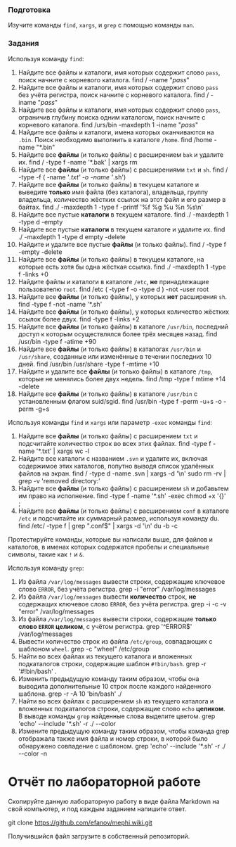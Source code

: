 ### Подготовка

Изучите команды `find`, `xargs`, и `grep` с помощью команды `man`.

### Задания

Используя команду `find`:

1. Найдите все файлы и каталоги, имя которых содержит слово `pass`, поиск начните с корневого каталога.
find / -name "*pass*"
1. Найдите все файлы и каталоги, имя которых содержит слово `pass` без учёта регистра, поиск начните с корневого каталога.
find / -iname "*pass*"
1. Найдите все файлы и каталоги, имя которых содержит слово `pass`, ограничив глубину поиска одним каталогом, поиск начните с корневого каталога.
find /urs/bin -maxdepth 1 -iname "*pass*"
1. Найдите все файлы и каталоги, имена которых оканчиваются на `.bin`. Поиск необходимо выполнить в каталоге `/home`.
find /home -name "*.bin"
1. Найдите все **файлы** (и только файлы) с расширением `bak` и удалите их.
find / -type f -name '*.bak' | xargs rm
1. Найдите все **файлы** (и только файлы) с расширениями `txt` и `sh`.
find / -type -f \( -name '*.txt' -o -name '*.sh'\)
1. Найдите все **файлы** (и только файлы) в текущем каталоге и выведите **только** имя файла (без каталога), владельца, группу владельца, количество жёстких ссылок на этот файл и его размер в байтах.
find ./ -maxdepth 1 -type f -printf '%f %g %u %n %s\n'
1. Найдите все пустые **каталоги** в текущем каталоге.
find ./ -maxdepth 1 -type d -empty
1. Найдите все пустые **каталоги** в текущем каталоге и удалите их.
find ./ -maxdepth 1 -type d empty -delete
1. Найдите и удалите все пустые **файлы** (и только файлы).
find / -type f -empty -delete
1. Найдите все **файлы** (и только файлы) в текущем каталоге, на которые есть хотя бы одна жёсткая ссылка.
find ./ -maxdepth 1 -type f -links +0
1. Найдите файлы и каталоги в каталоге `/etc`, **не** принадлежащие пользователю `root`.
find /etc \( -type f -o -type d \) -not -user root
1. Найдите все **файлы** (и только файлы), у которых **нет** расширения `sh`.
find -type f -not -name '*.sh'
1. Найдите все **файлы** (и только файлы), у которых количество жёстких ссылок более двух.
find -type f -links +2
1. Найдите все **файлы** (и только файлы) в каталоге `/usr/bin`, последний доступ к которым осуществлялся более трёх месяцев назад.
find /usr/bin -type f -atime +90
1. Найдите все **файлы** (и только файлы) в каталогах `/usr/bin` и `/usr/share`, созданные или изменённые в течении последних 10 дней.
find /usr/bin /usr/share -type f -mtime +10
1. Найдите и удалите все **файлы** (и только файлы) в каталоге `/tmp`, которые не менялись более двух недель.
find /tmp -type f mtime +14 -delete
1. Найдите все **файлы** (и только файлы) в каталоге `/usr/bin` с установленным флагом suid/sgid.
find /usr/bin -type f -perm -u+s -o -perm -g+s


Используя команды `find` и `xargs` или параметр `-exec` команды `find`:

1. Найдите все **файлы** (и только файлы) с расширением `txt` и подсчитайте количество строк во всех этих файлах.
find -type f -name '*.txt' | xargs wc -l
1. Найдите все каталоги с названием `.svn` и удалите их, включая содержимое этих каталогов, попутно выводя список удалённых файлов на экран.
find / -type d -name .svn | xargs -d '\n' sudo rm -rv | grep -v 'removed directory:'
1. Найдите все **файлы** (и только файлы) с расширением `sh` и добавьтем им право на исполнение.
find -type f -name '*.sh' -exec chmod +x '{}' \;
1. Найдите все **файлы** (и только файлы) с расширением `conf` в каталоге `/etc` и подсчитайте их суммарный размер, используя команду du.
find /etc/ -type f | grep "\.conf$" | xargs -d '\n' du -b -c


Протестируйте команды, которые вы написали выше, для файлов и каталогов, в именах которых содержатся пробелы и специальные символы, такие как `!` и `&`.


Используя команду `grep`:

1. Из файла `/var/log/messages` вывести строки, содержащие ключевое слово `ERROR`, без учёта регистра.
grep -i "error" /var/log/messages
1. Из файла `/var/log/messages` вывести **количество** строк, **не** содержащих ключевое слово `ERROR`, без учёта регистра.
grep -i -c -v "error" /var/log/messages
1. Из файла `/var/log/messages` вывести строки, содержащие **только слово `ERROR` целиком**, с учётом регистра.
grep '^ERROR$' /var/log/messages
1. Вывести количество строк из файла `/etc/group`, совпадающих с шаблоном `wheel`.
grep -c "wheel" /etc/group
1. Найти во всех файлах из текущего каталога и вложенных подкаталогов строки, содержащие шаблон `#!bin/bash`.
grep -r '#!bin/bash' .
1. Изменить предыдущую команду таким образом, чтобы она выводила дополнительные 10 строк после каждого найденного шаблона.
grep -r -A 10 'bin/bash' ./
1. Найти во всех файлах с расширением `sh` из текущего каталога и вложенных подкаталогов строки, содержащие слово `echo` **целиком**. В выводе команды `grep` найденные слова выделите цветом.
grep 'echo' --include '*.sh' -r ./ --color
1. Измените предыдущую команду таким образом, чтобы команда grep отображала также имя файла и номер строки, в которой было обнаружено совпадение с шаблоном.
grep 'echo' --include '*.sh' -r ./ --color -n


# Отчёт по лабораторной работе

Скопируйте данную лабораторную работу в виде файла Markdown на свой компьютер, и под каждым заданием напишите ответ.


git clone https://github.com/efanov/mephi.wiki.git


Получившийся файл загрузите в собственный репозиторий.
